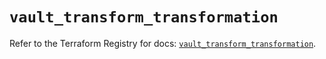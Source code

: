# `vault_transform_transformation`

Refer to the Terraform Registry for docs: [`vault_transform_transformation`](https://registry.terraform.io/providers/hashicorp/vault/4.0.0/docs/resources/transform_transformation).
